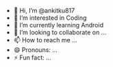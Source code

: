 - 👋 Hi, I’m @ankitku817
- 👀 I’m interested in Coding 
- 🌱 I’m currently learning Android 
- 💞️ I’m looking to collaborate on ...
- 📫 How to reach me ...
- 😄 Pronouns: ...
- ⚡ Fun fact: ...

<!---
ankitku817/ankitku817 is a ✨ special ✨ repository because its `README.md` (this file) appears on your GitHub profile.
You can click the Preview link to take a look at your changes.
--->
